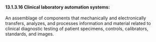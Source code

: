#### 13.1.3.16 Clinical laboratory automation systems:

An assemblage of components that mechanically and electronically transfers, analyzes, and processes information and material related to clinical diagnostic testing of patient specimens, controls, calibrators, standards, and images.
